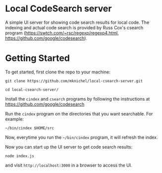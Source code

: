 # Local CodeSearch server

A simple UI server for showing code search results for local code. The indexing
and actual code search is provided by Russ Cox's csearch program
(https://swtch.com/~rsc/regexp/regexp4.html,
 https://github.com/google/codesearch).

# Getting Started

To get started, first clone the repo to your machine:

```
git clone https://github.com/mknichel/local-csearch-server.git

cd local-csearch-server/
```

Install the `cindex` and `csearch` programs by following the instructions at
https://github.com/google/codesearch

Run the `cindex` program on the directories that you want searchable.
For example:

```
~/bin/cindex $HOME/src
```

Now, everytime you run the `~/bin/cindex` program, it will refresh the index.

Now you can start up the UI server to get code search results:

```
node index.js
```

and visit `http://localhost:3000` in a browser to access the UI.